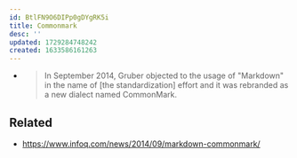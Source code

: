 ```yaml
---
id: BtlFN9O6DIPp0gDYgRK5i
title: Commonmark
desc: ''
updated: 1729284748242
created: 1633586161263
---
```




- > In September 2014, Gruber objected to the usage of "Markdown" in the name of [the standardization] effort and it was rebranded as a new dialect named CommonMark.

## Related

- https://www.infoq.com/news/2014/09/markdown-commonmark/
